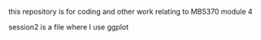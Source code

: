 this repository is for coding and other work relating to MB5370 module 4

session2 is a file where I use ggplot
